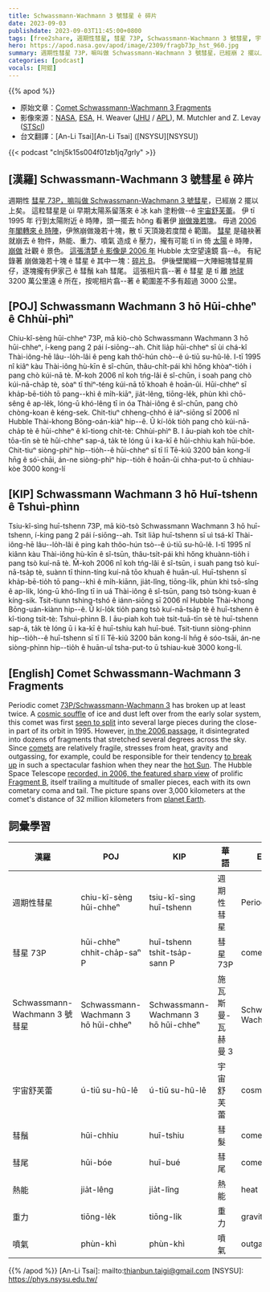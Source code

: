 ```yaml
---
title: Schwassmann-Wachmann 3 號彗星 ê 碎片
date: 2023-09-03
publishdate: 2023-09-03T11:45:00+0800
tags: [free2share, 週期性彗星, 彗星 73P, Schwassmann-Wachmann 3 號彗星, 宇宙舒芙蕾, 彗鬚, 彗尾, 熱能, 重力, 噴氣]
hero: https://apod.nasa.gov/apod/image/2309/fragb73p_hst_960.jpg
summary: 週期性彗星 73P，嘛叫做 Schwassmann-Wachmann 3 號彗星，已經崩 2 擺以上矣。
categories: [podcast]
vocals: [阿錕]
---
```


{{% apod %}}

- 原始文章：[Comet Schwassmann-Wachmann 3 Fragments](https://apod.nasa.gov/apod/ap230903.html)
- 影像來源：[NASA](https://www.nasa.gov/), [ESA](https://www.esa.int/), H. Weaver ([JHU](https://physics-astronomy.jhu.edu/) / [APL](https://www.jhuapl.edu)), M. Mutchler and Z. Levay ([STScI](https://www.stsci.edu))
- 台文翻譯：[An-Li Tsai][An-Li Tsai] ([NSYSU][NSYSU])

{{< podcast "clnj5k15s004f01zb1jq7grly" >}}

## [漢羅] Schwassmann-Wachmann 3 號彗星 ê 碎片
週期性 [彗星 73P，嘛叫做 Schwassmann-Wachmann 3 號彗星][73P/Schwassmann-Wachmann 3]，已經崩 2 擺以上矣。
這粒彗星是 ùi 早期太陽系留落來 ê 冰 kah 塗粉做--ê [宇宙舒芙蕾][cosmic souffle]。
伊 tī 1995 年 行到太陽附近 ê 時陣，頭一擺去 hŏng 看著伊 [崩做幾若塊][seen to split]。
毋過 [2006 年閣轉來 ê 時陣][in the 2006 passage]，伊煞崩做幾若十塊，散 tī 天頂幾若度闊 ê 範圍。
[彗星][comets] 是磕袂著就崩去 ê 物件，熱能、重力、噴氣 造成 ê 壓力，攏有可能 tī in 倚 [太陽][hot Sun] ê 時陣，[崩做][to break up] 壯觀 ê 景色。
[這張清楚 ê 影像是 2006 年][recorded, in 2006, the featured sharp view] Hubble 太空望遠鏡 翕--ê。
有紀錄著 崩做幾若十塊 ê 彗星 ê 其中一塊：[碎片 B][Fragment B]。
伊後壁閣綴一大陣細塊彗星屑仔，逐塊攏有伊家己 ê 彗鬚 kah 彗尾。
這張相片翕--著 ê 彗星 是 tī 離 [地球][planet Earth] 3200 萬公里遠 ê 所在，按呢相片翕--著 ê 範圍差不多有超過 3000 公里。

## [POJ] Schwassmann Wachmann 3 hō Hūi-chheⁿ ê Chhùi-phìⁿ
Chiu-kî-sèng hūi-chheⁿ 73P, mā kiò-chò Schwassmann Wachmann 3 hō hūi-chheⁿ, í-keng pang 2 pái í-siōng--ah.
Chit lia̍p hūi-chheⁿ sī ùi chá-kî Thài-iông-hē lâu--lo̍h-lâi ê peng kah thô͘-hún chò--ê ú-tiū su-hû-lê.
I-tī 1995 nî kiâⁿ kàu Thài-iông hù-kīn ê sî-chūn, thâu-chi̍t-pái khì hőng khòaⁿ-tio̍h i pang chò kúi-nā tè.
M̄-koh 2006 nî koh tńg-lâi ê sî-chūn, i soah pang chò kúi-nā-cha̍p tè, sòaⁿ tī thiⁿ-téng kúi-nā tō͘ khoah ê hoān-ûi.
Hūi-chheⁿ sī kha̍p-bē-tio̍h tō pang--khì ê mi̍h-kiāⁿ, jia̍t-lêng, tiōng-le̍k, phùn khì chō-sêng ê ap-le̍k, lóng-ū khó-lêng tī in óa Thài-iông ê sî-chūn, pang chò chòng-koan ê kéng-sek.
Chit-tiuⁿ chheng-chhó ê iáⁿ-siōng sī 2006 nî Hubble Thài-khong Bōng-oán-kiàⁿ hip--ê.
Ū kí-lo̍k tio̍h pang chò kúi-nā-cha̍p tè ê hūi-chheⁿ ê kî-tiong chi̍t-tè: Chhùi-phìⁿ B.
I āu-piah koh tòe chi̍t-tōa-tīn sè tè hūi-chheⁿ sap-á, ta̍k tè lóng ū i ka-kī ê hūi-chhiu kah hūi-bóe.
Chit-tiuⁿ siòng-phìⁿ hip--tio̍h--ê hūi-chheⁿ sī tī lī Tē-kiû 3200 bān kong-lí hn̄g ê só͘-chāi, án-ne siòng-phìⁿ hip--tio̍h ê hoān-ûi chha-put-to ū chhiau-kòe 3000 kong-lí

## [KIP] Schwassmann Wachmann 3 hō Huī-tshenn ê Tshuì-phìnn
Tsiu-kî-sìng huī-tshenn 73P, mā kiò-tsò Schwassmann Wachmann 3 hō huī-tshenn, í-king pang 2 pái í-siōng--ah.
Tsit lia̍p huī-tshenn sī uì tsá-kî Thài-iông-hē lâu--lo̍h-lâi ê ping kah thôo-hún tsò--ê ú-tiū su-hû-lê.
I-tī 1995 nî kiânn kàu Thài-iông hù-kīn ê sî-tsūn, thâu-tsi̍t-pái khì hőng khuànn-tio̍h i pang tsò kuí-nā tè.
M̄-koh 2006 nî koh tńg-lâi ê sî-tsūn, i suah pang tsò kuí-nā-tsa̍p tè, suànn tī thinn-tíng kuí-nā tōo khuah ê huān-uî.
Huī-tshenn sī kha̍p-bē-tio̍h tō pang--khì ê mi̍h-kiānn, jia̍t-lîng, tiōng-li̍k, phùn khì tsō-sîng ê ap-li̍k, lóng-ū khó-lîng tī in uá Thài-iông ê sî-tsūn, pang tsò tsòng-kuan ê kíng-sik.
Tsit-tiunn tshing-tshó ê iánn-siōng sī 2006 nî Hubble Thài-khong Bōng-uán-kiànn hip--ê.
Ū kí-lo̍k tio̍h pang tsò kuí-nā-tsa̍p tè ê huī-tshenn ê kî-tiong tsi̍t-tè: Tshuì-phìnn B.
I āu-piah koh tuè tsi̍t-tuā-tīn sè tè huī-tshenn sap-á, ta̍k tè lóng ū i ka-kī ê huī-tshiu kah huī-bué.
Tsit-tiunn siòng-phìnn hip--tio̍h--ê huī-tshenn sī tī lī Tē-kiû 3200 bān kong-lí hn̄g ê sóo-tsāi, án-ne siòng-phìnn hip--tio̍h ê huān-uî tsha-put-to ū tshiau-kuè 3000 kong-lí.

## [English] Comet Schwassmann-Wachmann 3 Fragments
Periodic comet [73P/Schwassmann-Wachmann 3][73P/Schwassmann-Wachmann 3] has broken up at least twice.
A [cosmic souffle][cosmic souffle] of ice and dust left over from the early solar system, this comet was first [seen to split][seen to split] into several large pieces during the close-in part of its orbit in 1995.
However, [in the 2006 passage][in the 2006 passage], it disintegrated into dozens of fragments that stretched several degrees across the sky.
Since [comets][comets] are relatively fragile, stresses from heat, gravity and outgassing, for example, could be responsible for their tendency [to break up][to break up] in such a spectacular fashion when they near the [hot Sun][hot Sun].
The Hubble Space Telescope [recorded, in 2006, the featured sharp view][recorded, in 2006, the featured sharp view] of prolific [Fragment B][Fragment B], itself trailing a multitude of smaller pieces, each with its own cometary coma and tail.
The picture spans over 3,000 kilometers at the comet's distance of 32 million kilometers from [planet Earth][planet Earth].

## 詞彙學習

|漢羅|POJ|KIP|華語|English|
|-|-|-|-|-|
|週期性彗星|chiu-kî-sèng hūi-chheⁿ|tsiu-kî-sìng huī-tshenn|週期性彗星|Periodic comet|
|彗星 73P|hūi-chheⁿ chhit-cha̍p-saⁿ P|huī-tshenn tshit-tsa̍p-sann P|彗星 73P|comet 73P|
|Schwassmann-Wachmann 3 號彗星|Schwassmann-Wachmann 3 hō hūi-chheⁿ|Schwassmann-Wachmann 3 hō hūi-chheⁿ|施瓦斯曼-瓦赫曼 3|Schwassmann-Wachmann 3|
|宇宙舒芙蕾|ú-tiū su-hû-lê|ú-tiū su-hû-lê|宇宙舒芙蕾|cosmic souffle|
|彗鬚|hūi-chhiu|huī-tshiu|彗髮|comeary coma|
|彗尾|hūi-bóe|huī-bué|彗尾|cometary tail|
|熱能|jia̍t-lêng|jia̍t-lîng|熱能|heat|
|重力|tiōng-le̍k|tiōng-li̍k|重力|gravity|
|噴氣|phùn-khì|phùn-khì|噴氣|outgassing|

{{% /apod %}}
[An-Li Tsai]: mailto:thianbun.taigi@gmail.com
[NSYSU]: https://phys.nsysu.edu.tw/

[copyright]: https://apod.nasa.gov/apod/fap/lib/about_apod.html#srapply
[License]: https://creativecommons.org/licenses/by/2.0/

[73P/Schwassmann-Wachmann 3]:http://cometography.com/pcomets/073p.html
[cosmic souffle]:https://apod.nasa.gov/apod/ap050915.html
[seen to split]:https://hubblesite.org/contents/news-releases/2016/news-2016-35.html
[in the 2006 passage]:https://skyandtelescope.org/press-releases/comet-schwassmann-wachmann-3-at-its-best/
[comets]:https://solarsystem.nasa.gov/asteroids-comets-and-meteors/comets/overview/
[to break up]:https://apod.nasa.gov/apod/ap000811.html
[hot Sun]:https://i.pinimg.com/originals/d1/bb/1b/d1bb1bcb8e244356d0bd053e134344a3.jpg
[recorded, in 2006, the featured sharp view]:https://hubblesite.org/contents/media/videos/2006/18/527-Video.html
[Fragment B]:https://apod.nasa.gov/apod/ap060426.html
[planet Earth]:https://spaceplace.nasa.gov/all-about-earth/
